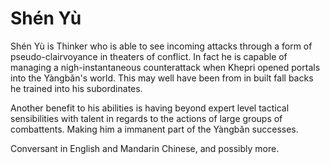 # Shén Yù
Shén Yù is Thinker who is able to see incoming attacks through a form of pseudo-clairvoyance in theaters of conflict. In fact he is capable of managing a nigh-instantaneous counterattack when Khepri opened portals into the Yàngbǎn's world. This may well have been from in built fall backs he trained into his subordinates.

Another benefit to his abilities is having beyond expert level tactical sensibilities with talent in regards to the actions of large groups of combattents. Making him a immanent part of the Yàngbǎn successes.

Conversant in English and Mandarin Chinese, and possibly more.
